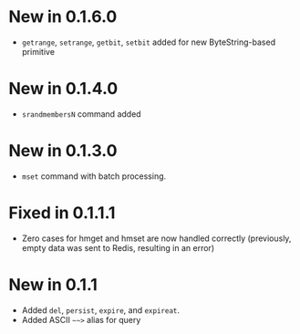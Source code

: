 # New in 0.1.6.0

- `getrange`, `setrange`, `getbit`, `setbit` added for new ByteString-based primitive

# New in 0.1.4.0

- `srandmembersN` command added

# New in 0.1.3.0

- `mset` command with batch processing.

# Fixed in 0.1.1.1

- Zero cases for hmget and hmset are now handled correctly (previously, empty data was sent to Redis, resulting in an error)

# New in 0.1.1

- Added `del`, `persist`, `expire`, and `expireat`.
- Added ASCII `~~>` alias for query

